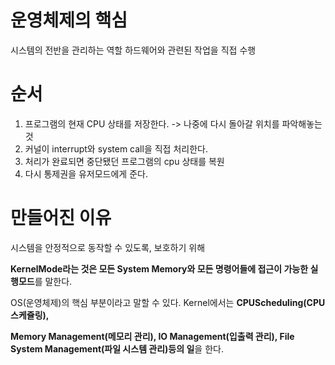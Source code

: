 
# 운영체제의 핵심
시스템의 전반을 관리하는 역할
하드웨어와 관련된 작업을 직접 수행 


# 순서
1. 프로그램의 현재 CPU 상태를 저장한다. 
-> 나중에 다시 돌아갈 위치를 파악해놓는것
2. 커널이 interrupt와 system call을 직접 처리한다. 
3. 처리가 완료되면 중단됐던 프로그램의 cpu 상태를 복원 
4. 다시 통제권을 유저모드에게 준다.

# 만들어진 이유
시스템을 안정적으로 동작할 수 있도록, 보호하기 위해 




  
**KernelMode라는 것은 모든 System Memory와 모든 명령어들에 접근이 가능한 실행모드**를 말한다.


OS(운영체제)의 핵심 부분이라고 말할 수 있다. Kernel에서는 **CPUScheduling(CPU 스케쥴링),**

**Memory Management(메모리 관리), IO Management(입출력 관리), File System Management(파일 시스템 관리)등의 일**을 한다.